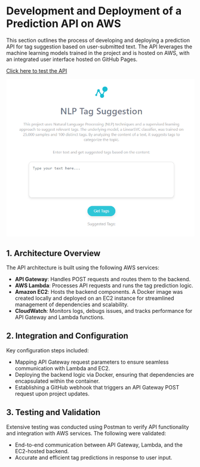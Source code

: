 # Development and Deployment of a Prediction API on AWS

This section outlines the process of developing and deploying a prediction API for tag suggestion based on user-submitted text. The API leverages the machine learning models trained in the project and is hosted on AWS, with an integrated user interface hosted on GitHub Pages.

[Click here to test the API](https://misszeferino.github.io/NLP-Multilabel-Classification/)

![Dashboard Overview](./images/api-test.gif)

## 1. Architecture Overview

The API architecture is built using the following AWS services:
- **API Gateway**: Handles POST requests and routes them to the backend.
- **AWS Lambda**: Processes API requests and runs the tag prediction logic.
- **Amazon EC2**: Hosts the backend components. A Docker image was created locally and deployed on an EC2 instance for streamlined management of dependencies and scalability.
- **CloudWatch**: Monitors logs, debugs issues, and tracks performance for API Gateway and Lambda functions.

## 2. Integration and Configuration

Key configuration steps included:
- Mapping API Gateway request parameters to ensure seamless communication with Lambda and EC2.
- Deploying the backend logic via Docker, ensuring that dependencies are encapsulated within the container.
- Establishing a GitHub webhook that triggers an API Gateway POST request upon project updates.

## 3. Testing and Validation

Extensive testing was conducted using Postman to verify API functionality and integration with AWS services. The following were validated:
- End-to-end communication between API Gateway, Lambda, and the EC2-hosted backend.
- Accurate and efficient tag predictions in response to user input.

